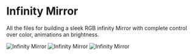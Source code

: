 # Infinity Mirror
All the files for building a sleek RGB infinity Mirror with complete control over color, animations an brightness.

![Infinity Mirror](https://github.com/APTechnologies/InfinityMirror/blob/main/IMG_2.jpg)
![Infinity Mirror](https://github.com/APTechnologies/InfinityMirror/blob/main/IMG_4.jpg)
![Infinity Mirror](https://github.com/APTechnologies/InfinityMirror/blob/main/IMG_5.jpg)
